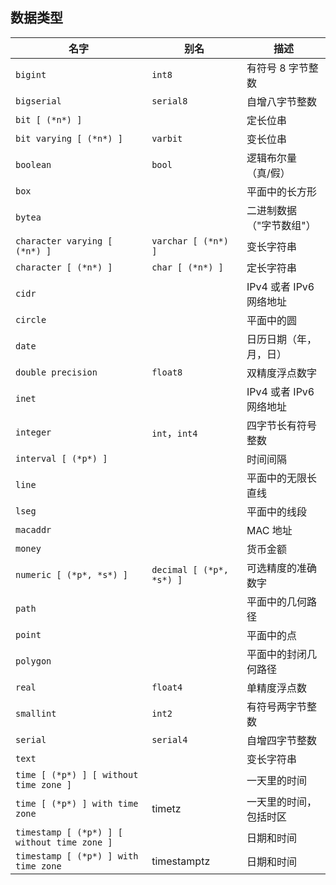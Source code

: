 ## 数据类型

| 名字                                        | 别名                     | 描述                     |
| ------------------------------------------- | ------------------------ | ------------------------ |
| `bigint`                                    | `int8`                   | 有符号 8 字节整数        |
| `bigserial`                                 | `serial8`                | 自增八字节整数           |
| `bit [ (*n*) ]`                             |                          | 定长位串                 |
| `bit varying [ (*n*) ]`                     | `varbit`                 | 变长位串                 |
| `boolean`                                   | `bool`                   | 逻辑布尔量 （真/假）     |
| `box`                                       |                          | 平面中的长方形           |
| `bytea`                                     |                          | 二进制数据（"字节数组"） |
| `character varying [ (*n*) ]`               | `varchar [ (*n*) ]`      | 变长字符串               |
| `character [ (*n*) ]`                       | `char [ (*n*) ]`         | 定长字符串               |
| `cidr`                                      |                          | IPv4 或者 IPv6 网络地址  |
| `circle`                                    |                          | 平面中的圆               |
| `date`                                      |                          | 日历日期（年，月，日）   |
| `double precision`                          | `float8`                 | 双精度浮点数字           |
| `inet`                                      |                          | IPv4 或者 IPv6 网络地址  |
| `integer`                                   | `int`，`int4`            | 四字节长有符号整数       |
| `interval [ (*p*) ]`                        |                          | 时间间隔                 |
| `line`                                      |                          | 平面中的无限长直线       |
| `lseg`                                      |                          | 平面中的线段             |
| `macaddr`                                   |                          | MAC 地址                 |
| `money`                                     |                          | 货币金额                 |
| `numeric [ (*p*, *s*) ]`                    | `decimal [ (*p*, *s*) ]` | 可选精度的准确数字       |
| `path`                                      |                          | 平面中的几何路径         |
| `point`                                     |                          | 平面中的点               |
| `polygon`                                   |                          | 平面中的封闭几何路径     |
| `real`                                      | `float4`                 | 单精度浮点数             |
| `smallint`                                  | `int2`                   | 有符号两字节整数         |
| `serial`                                    | `serial4`                | 自增四字节整数           |
| `text`                                      |                          | 变长字符串               |
| `time [ (*p*) ] [ without time zone ]`      |                          | 一天里的时间             |
| `time [ (*p*) ] with time zone`             | timetz                   | 一天里的时间，包括时区   |
| `timestamp [ (*p*) ] [ without time zone ]` |                          | 日期和时间               |
| `timestamp [ (*p*) ] with time zone`        | timestamptz              | 日期和时间               |